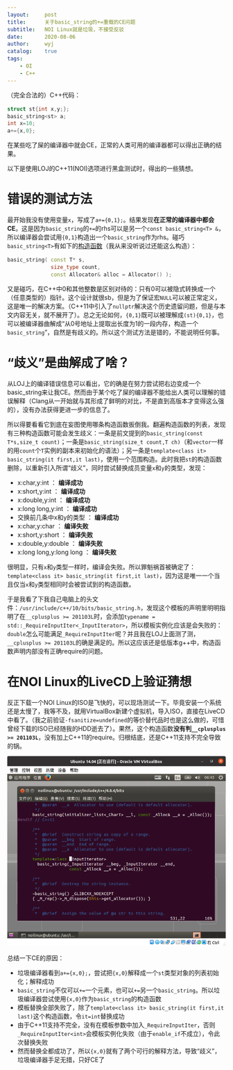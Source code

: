 ```yaml
---
layout:		post
title:		关于basic_string的+=重载的CE问题
subtitle:	NOI Linux就是垃圾，不接受反驳
date:		2020-08-06
author:		wyj
catalog:	true
tags:
    - OI
    - C++
---
```


（完全合法的）C++代码：
```cpp
struct st{int x,y;};
basic_string<st> a;
int x=10;
a+={x,0};
```
在某些吃了屎的编译器中就会CE，正常的人类可用的编译器都可以得出正确的结果。

以下是使用LOJ的C++11(NOI)选项进行黑盒测试时，得出的一些猜想。

# 错误的测试方法

最开始我没有使用变量`x`，写成了`a+={0,1};`。结果发现**在正常的编译器中都会CE**。这是因为`basic_string`的`+=`的rhs可以是另一个`const basic_string<T> &`，所以编译器会尝试用`{0,1}`构造出一个`basic_string`作为rhs。碰巧`basic_string<T>`有如下的[构造函数](https://zh.cppreference.com/w/cpp/string/basic_string/basic_string)（我从来没听说过还能这么构造）：
```cpp
basic_string( const T* s,
              size_type count,
              const Allocator& alloc = Allocator() );
```
又是碰巧，在C++中$0$和其他整数是区别对待的：只有$0$可以被隐式转换成一个（任意类型的）指针。这个设计就很sb，但是为了保证宏`NULL`可以被正常定义，这是唯一的解决方案。（C++11中引入了`nullptr`解决这个历史遗留问题，但是与本文内容无关，就不展开了）。总之无论如何，`{0,1}`既可以被理解成`(st){0,1}`，也可以被编译器曲解成“从$0$号地址上提取出长度为$1$的一段内存，构造一个`basic_string`”，自然是有歧义的。所以这个测试方法是错的，不能说明任何事。

# “歧义”是曲解成了啥？

从LOJ上的编译错误信息可以看出，它的确是在努力尝试把右边变成一个basic_string来让我CE。然而由于某个吃了屎的编译器不能给出人类可以理解的错误解释（Clang从一开始就与其形成了鲜明的对比，不是直到高版本才变得这么强的），没有办法获得更进一步的信息了。

所以得要看看它到底在妄图使用哪条构造函数扳倒我。翻遍构造函数的列表，发现有三种构造函数可能会发生歧义：一条是前文提到的`basic_string(const T*s,size_t count)`；一条是`basic_string(size_t count,T ch)`（和`vector`一样的用`count`个`T`实例的副本来初始化的语法）；另一条是`template<class it> basic_string(it first,it last)`，使用一个范围构造。此时我把`st`的构造函数删除，以重新引入所谓“歧义”，同时尝试替换成员变量`x`和`y`的类型，发现：

- x:char,y:int ： **编译成功**
- x:short,y:int ： **编译成功**
- x:double,y:int ： **编译成功**
- x:long long,y:int ： **编译成功**
- 交换前几条中x和y的类型 ： **编译成功**
- x:char,y:char ： **编译失败**
- x:short,y:short ： **编译失败**
- x:double,y:double ： **编译失败**
- x:long long,y:long long ： **编译失败**

很明显，只有`x`和`y`类型一样时，编译会失败。所以罪魁祸首被确定了：`template<class it> basic_string(it first,it last)`，因为这是唯一一个当且仅当`x`和`y`类型相同时会被尝试到的构造函数。

于是我看了下我自己电脑上的头文件：`/usr/include/c++/10/bits/basic_string.h`，发现这个模板的声明里明明指明了在`__cplusplus >= 201103L`时，会添加`typename = std::_RequireInputIter<_InputIterator>`，所以模板实例化应该是会失败的：`double`怎么可能满足`_RequireInputIter`呢？并且我在LOJ上面测了测，`__cplusplus >= 201103L`的确是满足的。所以这应该还是低版本g++中，构造函数声明内部没有正确require的问题。

# 在NOI Linux的LiveCD上验证猜想

反正下载一个NOI Linux的ISO是飞快的，可以现场测试一下。毕竟安装一个系统还是太慢了，我等不及，就用VirtualBox新建个虚拟机，导入ISO，直接在LiveCD中看了。（我之前验证`-fsanitize=undefined`的等价替代品时也是这么做的，可惜曾经下载的ISO已经随我的HDD逝去了）。果然，这个构造函数**没有判`__cplusplus >= 201103L`**，没有加上C++11的require。归根结底，还是C++11支持不完全导致的锅。

![](/img/20200806/1.png)

总结一下CE的原因：

- 垃圾编译器看到`a+={x,0};`，尝试把`{x,0}`解释成一个`st`类型对象的列表初始化；解释成功
- `basic_string`不仅可以`+=`一个元素，也可以`+=`另一个`basic_string`。所以垃圾编译器尝试使用`{x,0}`作为`basic_string`的构造函数
- 模板替换全部失败了，除了`template<class it> basic_string(it first,it last)`这个构造函数，令`it=int`替换成功
- 由于C++11支持不完全，没有在模板参数中加入`_RequireInputIter`，否则`_RequireInputIter<int>`会模板实例化失败（由于`enable_if`不成立），令此次替换失败
- 然而替换全都成功了，所以`{x,0}`就有了两个可行的解释方法，导致“歧义”，垃圾编译器手足无措，只好CE了

